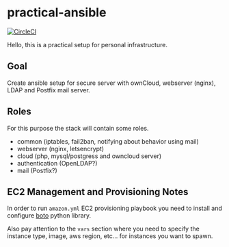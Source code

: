 # practical-ansible
[![CircleCI](https://circleci.com/gh/spetex/practical-ansible/tree/master.svg?style=svg)](https://circleci.com/gh/spetex/practical-ansible/tree/master)

Hello, this is a practical setup for personal infrastructure.

## Goal
Create ansible setup for secure server with ownCloud, webserver (nginx), LDAP and Postfix mail server.

## Roles
For this purpose the stack will contain some roles.

-   common (iptables, fail2ban, notifying about behavior using mail)
-   webserver (nginx, letsencrypt)
-   cloud (php, mysql/postgress and owncloud server)
-   authentication (OpenLDAP?)
-   mail (Postfix?)

## EC2 Management and Provisioning Notes

In order to run `amazon.yml` EC2 provisioning playbook you need to install and configure [boto](https://github.com/boto/boto3boto) python library.

Also pay attention to the `vars` section where you need to specify the instance type, image, aws region, etc... for instances you want to spawn.
